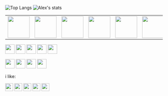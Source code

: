 ![Top Langs](https://github-readme-stats.vercel.app/api/top-langs/?username=AlexBraguta&show_icons=true&theme=tokyonight) ![Alex's stats](https://github-readme-stats.vercel.app/api?username=AlexBraguta&show_icons=true&theme=tokyonight) 

<!-- <p align="center"><img src="https://github.com/AlexBraguta/AlexBraguta/blob/main/languages.png"></p> -->

<table>
  <tr align="center">
    <td><a href="https://archlinux.org" target="_blank"><img src="https://cdn.jsdelivr.net/gh/devicons/devicon@latest/icons/archlinux/archlinux-original.svg" width="70"/></a></td>
    <td><a href="https://www.linux.org/" target="_blank"><img src="https://cdn.jsdelivr.net/gh/devicons/devicon@latest/icons/linux/linux-original.svg" width="70"/></a></td>
    <td><a href="https://www.gnu.org/software/bash/" target="_blank"><img src="https://cdn.jsdelivr.net/gh/devicons/devicon@latest/icons/bash/bash-original.svg" width="70"/></a></td>
    <td><a href="https://python.org" target="_blank"><img src="https://cdn.jsdelivr.net/gh/devicons/devicon@latest/icons/python/python-original.svg" width="70"/></a></td>
    <td><a href="https://www.docker.com" target="_blank"><img src="https://cdn.jsdelivr.net/gh/devicons/devicon@latest/icons/docker/docker-plain.svg" width="70"/></a></td>
    <td><a href="https://streamlit.io" target="_blank"><img src="https://cdn.jsdelivr.net/gh/devicons/devicon@latest/icons/streamlit/streamlit-original.svg" width="70"/></a></td>
    <td><a href="https://pandas.pydata.org" target="_blank"><img src="https://cdn.jsdelivr.net/gh/devicons/devicon@latest/icons/pandas/pandas-original.svg" width="70"/></a></td>
    <td><a href="https://scikit-learn.org" target="_blank"><img src="https://cdn.jsdelivr.net/gh/devicons/devicon@latest/icons/scikitlearn/scikitlearn-original.svg" width="70"/></a></td>
  </tr>
</table>

<a href="https://archlinux.org/" target="_blank"><img src="https://img.shields.io/badge/Arch%20Linux-1793D1.svg?style=for-the-badge&logo=Arch-Linux&logoColor=white" height="30"></a> <a href="https://hypr.land/" target="_blank"><img src="https://img.shields.io/badge/Hyprland-58E1FF.svg?style=for-the-badge&logo=Hyprland&logoColor=black" height="30"></a> <a href="https://python.org" target="_blank"><img src="https://img.shields.io/badge/Python-3776AB.svg?style=for-the-badge&logo=Python&logoColor=white" height="30"></a> <a href="https://www.linux.org/" target="_blank"><img src="https://img.shields.io/badge/Linux-FCC624.svg?style=for-the-badge&logo=Linux&logoColor=black" height="30"></a> <a href="https://obsidian.md/" target="_blank"><img src="https://img.shields.io/badge/Obsidian-7C3AED.svg?style=for-the-badge&logo=Obsidian&logoColor=white" height="30"></a>

<img src="https://img.shields.io/badge/PlayStation-0070D1.svg?style=for-the-badge&logo=PlayStation&logoColor=white" height="30"> <img src="https://img.shields.io/badge/Steam-000000.svg?style=for-the-badge&logo=Steam&logoColor=white" height="30"> <img src="https://img.shields.io/badge/Stremio-685CEE.svg?style=for-the-badge&logo=Stremio&logoColor=white" height="30"> <img src="https://img.shields.io/badge/Goodreads-372213.svg?style=for-the-badge&logo=Goodreads&logoColor=white" height="30">

i like:

<img src="https://img.shields.io/badge/Bluesky-0285FF.svg?style=for-the-badge&logo=Bluesky&logoColor=white" height="25"> <img src="https://img.shields.io/badge/Todoist-E44332.svg?style=for-the-badge&logo=Todoist&logoColor=white" height="25"> <img src="https://img.shields.io/badge/JetBrains-000000.svg?style=for-the-badge&logo=JetBrains&logoColor=white" height="25"> <img src="https://img.shields.io/badge/PrestaShop-DF0067.svg?style=for-the-badge&logo=PrestaShop&logoColor=white" height="25"> <img src="https://img.shields.io/badge/Zapier-FF4F00.svg?style=for-the-badge&logo=Zapier&logoColor=white" height="25">
